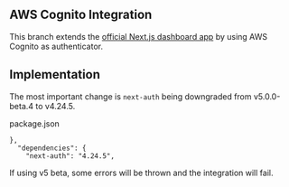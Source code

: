 ## AWS Cognito Integration

This branch extends the [official Next.js dashboard app](https://nextjs.org/learn/dashboard-app) by using AWS Cognito as authenticator.

## Implementation

The most important change is `next-auth` being downgraded from v5.0.0-beta.4 to v4.24.5.

package.json
```
},
  "dependencies": {
    "next-auth": "4.24.5",
```

If using v5 beta, some errors will be thrown and the integration will fail.
